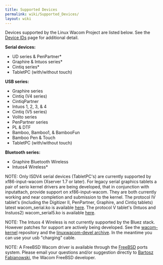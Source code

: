 ```yaml
---
title: Supported Devices
permalink: wiki/Supported_Devices/
layout: wiki
---
```


Devices supported by the Linux Wacom Project are listed below. See the
[Device IDs](/wiki/Device_IDs "wikilink") page for additional detail.

<b>Serial devices:</b>

-   UD series & PenPartner\*
-   Graphire & Intuos series\*
-   Cintiq series\*
-   TabletPC (with/without touch)

<b>USB series:</b>

-   Graphire series
-   Cintiq (V4 series)
-   CintiqPartner
-   Intuos 1, 2, 3, & 4
-   Cintiq (V5 series)
-   Volito series
-   PenPartner series
-   PL & DTF
-   Bamboo, Bamboo1, & BambooFun
-   Bamboo Pen & Touch
-   TabletPC (with/without touch)

<b>Bluetooth series:</b>

-   Graphire Bluetooth Wireless
-   Intuos4 Wireless\*

NOTE: Only ISDV4 serial devices (TabletPC's) are currently supported by
xf86-input-wacom (Xserver 1.7 or later). For legacy serial graphics
tablets a pair of serio kernel drivers are being developed, that in
conjunction with inputattach, provide support on xf86-input-wacom. They
are both currently working and near completion and submission to the
kernel. The protocol IV tablet's (including the Digitizer II,
PenPartner, Graphire, and Cintiq tablets) latest wacom\_serial.ko is
available
[here](http://cipht.net/releases/wacom_serial-120301-1.tar.bz2). The
protocol V tablet's (Intuos and Instuos2) wacom\_serial5.ko is available
[here](https://github.com/RoaldFre/wacom_serial5).

NOTE: The Intuos 4 Wireless is not currently supported by the Bluez
stack. However patches for support are actively being developed. See the
[wacom-kernel](http://linuxwacom.git.sourceforge.net/git/gitweb.cgi?p=linuxwacom/wacom-kernel;a=shortlog;h=refs/heads/devel)
repository and the [linuxwacom-devel
archive](https://sourceforge.net/mailarchive/forum.php?forum_name=linuxwacom-devel).
In the meantime you can use your usb "charging" cable.

NOTE: A FreeBSD Wacom driver is available through the
[FreeBSD](http://www.freshports.org/x11-drivers/input-wacom) ports
system. Please email your questions and/or suggestion directly to
[Bartosz Fabianowski](mailto:freebsd@chillt.de?subject=WACOM), the Wacom
FreeBSD developer.
